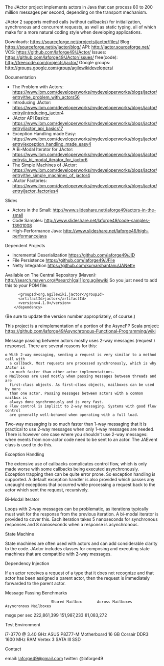 The JActor project implements actors in Java that can process 80 to 200 million messages
per second, depending on the transport mechanism.

JActor 2 supports method calls (without callbacks) for initialization, synchronous
and concurrent requests, as well as static typing, all of which make for a more
natural coding style when developing applications.

Downloads:     https://sourceforge.net/projects/jactor/files/
Blog:          https://sourceforge.net/p/jactor/blog/
API:           http://jactor.sourceforge.net/
VCS:           https://github.com/laforge49/JActor/
Issues:        https://github.com/laforge49/JActor/issues/
free(code):    http://freecode.com/projects/jactor/
Google groups: http://groups.google.com/group/agilewikidevelopers/

Documentation
 - The Problem with Actors:        https://www.ibm.com/developerworks/mydeveloperworks/blogs/jactor/entry/the_problem_with_actors56
 - Introducing JActor:             https://www.ibm.com/developerworks/mydeveloperworks/blogs/jactor/entry/introducing_jactor4
 - JActor API Basics:              https://www.ibm.com/developerworks/mydeveloperworks/blogs/jactor/entry/jactor_api_basics17
 - Exception Handling made Easy:   https://www.ibm.com/developerworks/mydeveloperworks/blogs/jactor/entry/exception_handling_made_easy4
 - A Bi-Modal Iterator for JActor: https://www.ibm.com/developerworks/mydeveloperworks/blogs/jactor/entry/a_bi_modal_iterator_for_jactor6
 - The Simple Machines of JActor:  https://www.ibm.com/developerworks/mydeveloperworks/blogs/jactor/entry/the_simple_machines_of_jactor4
 - JActor Factories:               https://www.ibm.com/developerworks/mydeveloperworks/blogs/jactor/entry/jactor_factories4

Slides
 - Actors in the Small:   http://www.slideshare.net/laforge49/actors-in-the-small
 - Code Samples:          http://www.slideshare.net/laforge49/code-samples-13901008
 - High-Performance Java: http://www.slideshare.net/laforge49/high-performancejava

Dependent Projects
 - Incremental Deserialization    https://github.com/laforge49/JID
 - File Persistence               https://github.com/laforge49/JFile
 - Netty Integration              https://github.com/kumarshantanu/JANetty

Available on The Central Repository (Maven): http://search.maven.org/#search|ga|1|org.agilewiki
So you just need to add this to your POM file:
```<dependency>
      <groupId>org.agilewiki.jactor</groupId>
      <artifactId>jactor</artifactId>
      <version>4.1.0</version>
    </dependency>
```
(Be sure to update the version number appropriately, of course.)

This project is a reimplementation of a portion of the AsyncFP Scala project:
    https://github.com/laforge49/Asynchronous-Functional-Programming/wiki

Message passing between actors mostly uses 2-way messages (request / response).
There are several reasons for this:

    o With 2-way messaging, sending a request is very similar to a method call with
      a callback. Most requests are processed synchronously, which is why JActor is
      so much faster than other actor implementations.
    o Mailboxes are used mostly when passing messages between threads and are
      first-class objects. As first-class objects, mailboxes can be used by more
      than one actor. Passing messages between actors with a common mailbox is
      always done synchronously and is very fast.
    o Flow control is implicit to 2-way messaging. Systems with good flow control
      are generally well-behaved when operating with a full load.

Two-way messaging is so much faster than 1-way messaging that it is practical to use
2-way messages when only 1-way messages are needed. There is however one case where
you shouldn't use 2-way messages: when events from non-actor code need to be sent to
an actor. The JAEvent class is used to do this.

Exception Handling

The extensive use of callbacks complicates control flow, which is only made worse
with some callbacks being executed asynchronously. Exception trapping then can be
quite error prone. So exception handling is supported. A default exception handler
is also provided which passes any uncaught exceptions that occurred while processing
a request back to the actor which sent the request, recursively.

Bi-Modal Iterator

Loops with 2-way messages can be problematic, as iterations typically must wait for
the response from the previous iteration. A bi-modal iterator is provided to cover
this. Each iteration takes 5 nanoseconds for synchronous responses and 8 nanoseconds
when a response is asynchronous.

State Machine

State machines are often used with actors and can add considerable clarity to the
code. JActor includes classes for composing and executing state machines that are
compatible with 2-way messages.

Dependency Injection

If an actor receives a request of a type that it does not recognize and that actor
has been assigned a parent actor, then the request is immediately forwarded to the
parent actor.

Message Passing Benchmarks

                         Shared Mailbox       Across Mailboxes  Asyncronous Mailboxes
msgs per sec                222,861,399            151,987,233             81,083,272

Test Environment

i7-3770 @ 3.40 GHz
ASUS P8Z77-M Motherboard
16 GB Corsair DDR3 1600 MHz RAM
Vertex 3 SATA III SSD

Contact

email:   laforge49@gmail.com
twitter: @laforge49
